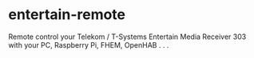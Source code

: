 # entertain-remote
Remote control your Telekom / T-Systems Entertain Media Receiver 303 with your PC, Raspberry Pi, FHEM, OpenHAB . . .
